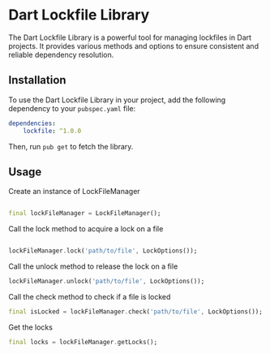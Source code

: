 # Dart Lockfile Library

The Dart Lockfile Library is a powerful tool for managing lockfiles in Dart projects. It provides various methods and options to ensure consistent and reliable dependency resolution.

## Installation

To use the Dart Lockfile Library in your project, add the following dependency to your `pubspec.yaml` file:

```yaml
dependencies:
    lockfile: ^1.0.0
```

Then, run `pub get` to fetch the library.

## Usage

Create an instance of LockFileManager


```dart

final lockFileManager = LockFileManager();

```

Call the lock method to acquire a lock on a file

```dart

lockFileManager.lock('path/to/file', LockOptions());

```

Call the unlock method to release the lock on a file

```dart
lockFileManager.unlock('path/to/file', LockOptions());

```

Call the check method to check if a file is locked

```dart
final isLocked = lockFileManager.check('path/to/file', LockOptions());

```

Get the locks
```dart
final locks = lockFileManager.getLocks();

```
